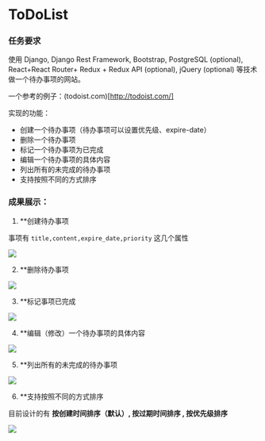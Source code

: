 # ToDoList

### 任务要求

使用 Django, Django Rest Framework, Bootstrap, PostgreSQL (optional), React+React Router+ Redux + Redux API (optional), jQuery (optional) 等技术做一个待办事项的网站。

一个参考的例子：(todoist.com)[http://todoist.com/]

实现的功能：

* 创建一个待办事项（待办事项可以设置优先级、expire-date）
* 删除一个待办事项
* 标记一个待办事项为已完成
* 编辑一个待办事项的具体内容
* 列出所有的未完成的待办事项
* 支持按照不同的方式排序

### 成果展示：

1. **创建待办事项

事项有 `title,content,expire_date,priority` 这几个属性

![](https://d3dr1ze7164817.cloudfront.net/items/302C3O283U0M3Y2m3v1z/Screen%20recording%202017-05-14%20at%2006.13.08%20PM.gif?X-CloudApp-Visitor-Id=2759577)


2. **删除待办事项

![](https://d3dr1ze7164817.cloudfront.net/items/1Q1f3w3x1D2W3Z0d340h/Screen%20recording%202017-05-14%20at%2006.14.26%20PM.gif?X-CloudApp-Visitor-Id=2759577)


3. **标记事项已完成

![](https://d3dr1ze7164817.cloudfront.net/items/0o1k1u1F1P2d1F33322Z/Screen%20recording%202017-05-14%20at%2006.17.04%20PM.gif?X-CloudApp-Visitor-Id=2759577)


4. **编辑（修改）一个待办事项的具体内容

![](https://d3dr1ze7164817.cloudfront.net/items/3Y310U403T0a0w2p2m00/Screen%20recording%202017-05-14%20at%2006.15.32%20PM.gif?X-CloudApp-Visitor-Id=2759577)


5. **列出所有的未完成的待办事项

![](https://d3dr1ze7164817.cloudfront.net/items/192E0x2d3P222L0c0a0m/Screen%20recording%202017-05-14%20at%2006.21.39%20PM.gif?X-CloudApp-Visitor-Id=2759577)


6. **支持按照不同的方式排序

目前设计的有 **按创建时间排序（默认）, 按过期时间排序 , 按优先级排序**

![](https://d3dr1ze7164817.cloudfront.net/items/1P0M1F1A081t3N1P2z13/Screen%20recording%202017-05-14%20at%2006.23.44%20PM.gif?X-CloudApp-Visitor-Id=2759577)

